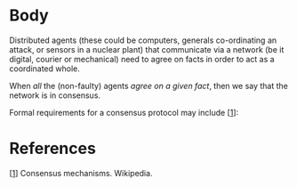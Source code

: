 # Body 

Distributed agents (these could be computers, generals co-ordinating an attack, or sensors in a nuclear plant) 
that communicate via a network (be it digital, courier or mechanical) need to agree on facts in order to act
as a coordinated whole.

When *all* the (non-faulty) agents _agree on a given fact_, then we say that the network is in consensus.

Formal requirements for a consensus protocol may include [[1]]:

# References
[[1]] Consensus mechanisms. Wikipedia.


[1]: https://en.wikipedia.org/wiki/Consensus_(computer_science) 'Wikipedia - Consensus mechanisms' 
